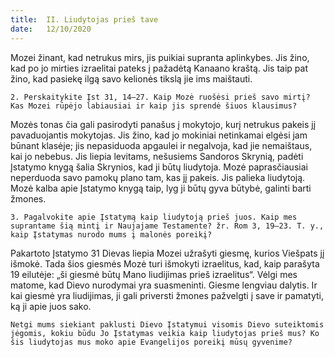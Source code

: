 ```yaml
---
title:  II. Liudytojas prieš tave
date:   12/10/2020
---
```


Mozei žinant, kad netrukus mirs, jis puikiai supranta aplinkybes. Jis žino, kad po jo mirties izraelitai pateks į pažadėtą Kanaano kraštą. Jis taip pat žino, kad pasiekę ilgą savo kelionės tikslą jie ims maištauti.

`2. Perskaitykite Įst 31, 14–27. Kaip Mozė ruošėsi prieš savo mirtį? Kas Mozei rūpėjo labiausiai ir kaip jis sprendė šiuos klausimus?`
														
Mozės tonas čia gali pasirodyti panašus į mokytojo, kurį netrukus pakeis jį pavaduojantis mokytojas. Jis žino, kad jo mokiniai netinkamai elgėsi jam būnant klasėje; jis nepasiduoda apgaulei ir negalvoja, kad jie nemaištaus, kai jo nebebus. Jis liepia levitams, nešusiems Sandoros Skrynią, padėti Įstatymo knygą šalia Skrynios, kad ji būtų liudytoja. Mozė paprasčiausiai neperduoda savo pamokų plano tam, kas jį pakeis. Jis palieka liudytoją. Mozė kalba apie Įstatymo knygą taip, lyg ji būtų gyva būtybė, galinti barti žmones.

`3. Pagalvokite apie Įstatymą kaip liudytoją prieš juos. Kaip mes suprantame šią mintį ir Naujajame Testamente? žr. Rom 3, 19–23. T. y., kaip Įstatymas nurodo mums į malonės poreikį?`
														
Pakartoto Įstatymo 31 Dievas liepia Mozei užrašyti giesmę, kurios Viešpats jį išmokė. Tada šios giesmės Mozė turi išmokyti izraelitus, kad, kaip parašyta 19 eilutėje: „ši giesmė būtų Mano liudijimas prieš izraelitus“. Vėlgi mes matome, kad Dievo nurodymai yra suasmeninti. Giesme lengviau dalytis. Ir kai giesmė yra liudijimas, ji gali priversti žmones pažvelgti į save ir pamatyti, ką ji apie juos sako.

`Netgi mums siekiant paklusti Dievo Įstatymui visomis Dievo suteiktomis jėgomis, kokiu būdu Jo Įstatymas veikia kaip liudytojas prieš mus? Ko šis liudytojas mus moko apie Evangelijos poreikį mūsų gyvenime?`